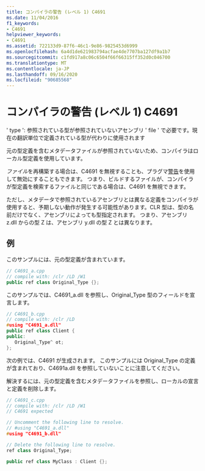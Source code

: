 ```yaml
---
title: コンパイラの警告 (レベル 1) C4691
ms.date: 11/04/2016
f1_keywords:
- C4691
helpviewer_keywords:
- C4691
ms.assetid: 722133d9-87f6-46c1-9e86-9825453d6999
ms.openlocfilehash: 6a4d1de621983794acfae4de7707ba127df9a1b7
ms.sourcegitcommit: c1fd917a8c06c6504f66f66315ff352d0c046700
ms.translationtype: MT
ms.contentlocale: ja-JP
ms.lasthandoff: 09/16/2020
ms.locfileid: "90685568"
---
```

# <a name="compiler-warning-level-1-c4691"></a>コンパイラの警告 (レベル 1) C4691

' type ': 参照されている型が参照されていないアセンブリ ' file ' で必要です。現在の翻訳単位で定義されている型が代わりに使用されます

元の型定義を含むメタデータファイルが参照されていないため、コンパイラはローカル型定義を使用しています。

*ファイル*を再構築する場合は、C4691 を無視することも、プラグマ[警告](../../preprocessor/warning.md)を使用して無効にすることもできます。  つまり、ビルドするファイルが、コンパイラが型定義を検索するファイルと同じである場合は、C4691 を無視できます。

ただし、メタデータで参照されているアセンブリとは異なる定義をコンパイラが使用すると、予期しない動作が発生する可能性があります。CLR 型は、型の名前だけでなく、アセンブリによっても型指定されます。  つまり、アセンブリ z.dll からの型 Z は、アセンブリ y.dll の型 Z とは異なります。

## <a name="examples"></a>例

このサンプルには、元の型定義が含まれています。

```cpp
// C4691_a.cpp
// compile with: /clr /LD /W1
public ref class Original_Type {};
```

このサンプルでは、C4691_a.dll を参照し、Original_Type 型のフィールドを宣言します。

```cpp
// C4691_b.cpp
// compile with: /clr /LD
#using "C4691_a.dll"
public ref class Client {
public:
   Original_Type^ ot;
};
```

次の例では、C4691 が生成されます。  このサンプルには Original_Type の定義が含まれており、C4691a.dll を参照していないことに注意してください。

解決するには、元の型定義を含むメタデータファイルを参照し、ローカルの宣言と定義を削除します。

```cpp
// C4691_c.cpp
// compile with: /clr /LD /W1
// C4691 expected

// Uncomment the following line to resolve.
// #using "C4691_a.dll"
#using "C4691_b.dll"

// Delete the following line to resolve.
ref class Original_Type;

public ref class MyClass : Client {};
```
